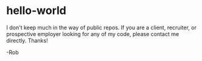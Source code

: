 # hello-world

I don't keep much in the way of public repos. If you are a client, recruiter, or prospective employer looking for any of my code, please contact me directly. Thanks!

-Rob
